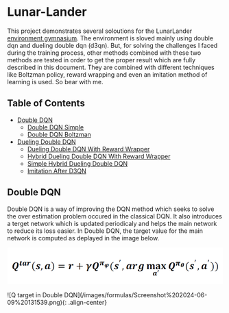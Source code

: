 # Lunar-Lander
This project demonstrates several soloutions for the LunarLander [environment gymnasium](https://gymnasium.farama.org/environments/box2d/lunar_lander/). The environment is sloved mainly using double dqn and dueling double dqn (d3qn). But, for solving the challenges I faced during the training process, other methods combined with these two methods are tested in order to get the proper result which are fully described in this document. They are combined with different techniques like Boltzman policy, reward wrapping and even an imitation method of learning is used. So bear with me.
## Table of Contents
- [Double DQN](##-Double-DQN)
  - [Double DQN Simple](###-Double-DQN-Simple)
  - [Double DQN Boltzman](###-Double-DQN-Boltzman)
- [Dueling Double DQN](##-Dueling-Double-DQN)
  - [Dueling Double DQN With Reward Wrapper](###-Dueling-Double-DQN-With-Reward-Wrapper)
  - [Hybrid Dueling Double DQN With Reward Wrapper](###-Hybrid-Dueling-Double-DQN-With-Reward-Wrapper)
  - [Simple Hybrid Dueling Double DQN](###-Simple-Hybrid-Dueling-Double-DQN)
  - [Imitation After D3QN](###-Imitation-After-D3QN)

## Double DQN
Double DQN is a way of improving the DQN method which seeks to solve the over estimation problem occured in the classical DQN. It also introduces a terget network which is updated periodicaly and helps the main network to reduce its loss easier. In Double DQN, the target value for the main network is computed as deplayed in the image below.

<p align="center">
  <img src="/images/formulas/Screenshot%202024-06-09%20131539.png" alt="Q target in Double DQN">
</p>
![Q target in Double DQN](/images/formulas/Screenshot%202024-06-09%20131539.png){: .align-center}
